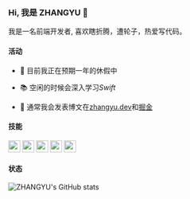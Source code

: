 ### Hi, 我是 ZHANGYU 👋

我是一名前端开发者, 喜欢瞎折腾，遭轮子，热爱写代码。

#### 活动

- 🌱 目前我正在预期一年的休假中

- 📚 空闲的时候会深入学习*Swift*

- 📝 通常我会发表博文在[zhangyu.dev](https://zhangyu.dev)和[掘金](https://juejin.cn/user/4089838986339927)


#### 技能
  
<code><img src="https://upload.vectorlogo.zone/logos/javascript/images/239ec8a4-163e-4792-83b6-3f6d96911757.svg" width="24"/></code>
<code><img src="https://upload.vectorlogo.zone/logos/typescriptlang/images/235f610f-bc79-428a-9511-b3de5c3b1208.svg" width="24"/></code>
<code><img src="https://www.vectorlogo.zone/logos/reactjs/reactjs-icon.svg" width="24"/></code>
<code><img src="https://www.vectorlogo.zone/logos/vuejs/vuejs-icon.svg" width="24"/></code>
<code><img src="https://developer.apple.com/swift/images/swift-logo.svg" width="24" /></code>


<div id="github-stats">
  <h4>状态</h4>
  
  ![ZHANGYU's GitHub stats](https://github-readme-stats.vercel.app/api?username=zhangyu1818)
</div>
